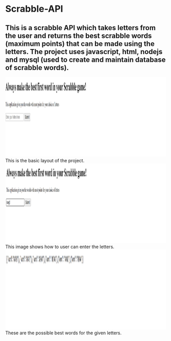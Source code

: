 # Scrabble-API
## This is a scrabble API which takes letters from the user and returns the best scrabble words (maximum points) that can be made using the letters. The project uses javascript, html, nodejs and mysql (used to create and maintain database of scrabble words).
<kbd>
<img src="layout.png" alt="layout" width=1200px height=250px>
</kbd>
This is the basic layout of the project.
<kbd>
<img src="enteringletters.png" alt="entering letters" width=1200px height=250px>
</kbd>
This image shows how to user can enter the letters.
<kbd>
<img src="result.png" alt="result" width=1200px height=250px>
</kbd>
These are the possible best words for the given letters.

